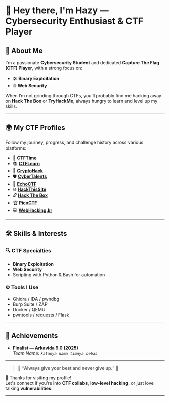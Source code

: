 # 👋 Hey there, I'm **Hazy** — Cybersecurity Enthusiast & CTF Player

## 🧠 About Me

I'm a passionate **Cybersecurity Student** and dedicated **Capture The Flag (CTF) Player**, with a strong focus on:

- 🛠 **Binary Exploitation**
- 🌐 **Web Security**

When I’m not grinding through CTFs, you’ll probably find me hacking away on **Hack The Box** or **TryHackMe**, always hungry to learn and level up my skills.

---

## 🌍 My CTF Profiles

Follow my journey, progress, and challenge history across various platforms:

- 🏴 [**CTFTime**](https://ctftime.org/user/179841)
- 📚 [**CTFLearn**](https://ctflearn.com/user/Hazy0189)
- 🔐 [**CryptoHack**](https://cryptohack.org/user/fault018/)
- 🛡 [**CyberTalents**](https://cybertalents.com/members/hazy/profile)
- 🎯 [**EchoCTF**](https://echoctf.red/profile/2139897)
- 🌐 [**HackThisSite**](https://www.hackthissite.org/user/view/hazy0189)
- 🔓 [**Hack The Box**](https://app.hackthebox.com/users/1671730)
- 🏆 [**PicoCTF**](https://play.picoctf.org/users/Fault018)
- 💻 [**WebHacking.kr**](https://webhacking.kr/)

---

## 🛠 Skills & Interests

### 🔍 CTF Specialties
- **Binary Exploitation**
- **Web Security**
- Scripting with Python & Bash for automation

### ⚙️ Tools I Use
- Ghidra / IDA / pwndbg
- Burp Suite / ZAP
- Docker / QEMU
- pwntools / requests / Flask

---

## 🏅 Achievements

- **Finalist — Arkavida 9.0 (2025)**  
  _Team Name: `katanya nama timnya bebas`_

---

> 🔹 “**Always give your best and never give up.**” 🔹

🚀 Thanks for visiting my profile!  
Let's connect if you’re into **CTF collabs**, **low-level hacking**, or just love talking **vulnerabilities**.

---
